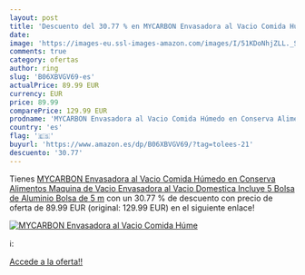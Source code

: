 ```yaml
---
layout: post
title: 'Descuento del 30.77 % en MYCARBON Envasadora al Vacio Comida Húme'
date: 
image: 'https://images-eu.ssl-images-amazon.com/images/I/51KDoNhjZLL._SL200_.jpg'
comments: true
category: ofertas
author: ring
slug: 'B06XBVGV69-es'
actualPrice: 89.99 EUR
currency: EUR
price: 89.99
comparePrice: 129.99 EUR
prodname: 'MYCARBON Envasadora al Vacio Comida Húmedo en Conserva Alimentos Maquina de Vacio Envasadora al Vacio Domestica Incluye 5 Bolsa de Aluminio Bolsa de 5 m'
country: 'es'
flag: '🇪🇸'
buyurl: 'https://www.amazon.es/dp/B06XBVGV69/?tag=tolees-21'
descuento: '30.77'
---
```


Tienes [MYCARBON Envasadora al Vacio Comida Húmedo en Conserva Alimentos Maquina de Vacio Envasadora al Vacio Domestica Incluye 5 Bolsa de Aluminio Bolsa de 5 m](https://www.amazon.es/dp/B06XBVGV69/?tag=tolees-21) con un 30.77 % de descuento con precio de oferta de 89.99 EUR (original: 129.99 EUR) en el siguiente enlace!

[![MYCARBON Envasadora al Vacio Comida Húme](https://images-eu.ssl-images-amazon.com/images/I/51KDoNhjZLL._SL200_.jpg)](https://www.amazon.es/dp/B06XBVGV69/?tag=tolees-21)

ℹ️:


[Accede a la oferta!!](https://www.amazon.es/dp/B06XBVGV69/?tag=tolees-21)
